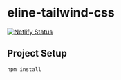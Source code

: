 # eline-tailwind-css
[![Netlify Status](https://api.netlify.com/api/v1/badges/c908ef03-678c-4102-8e2a-dcb0cca798d0/deploy-status)](https://app.netlify.com/sites/stoic-kilby-55c5bf/deploys)

## Project Setup
```
npm install
```
